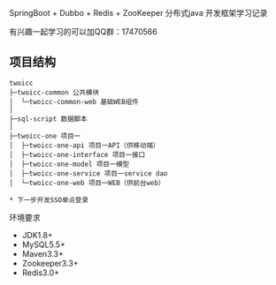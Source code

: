 SpringBoot + Dubbo + Redis + ZooKeeper 分布式java 开发框架学习记录

有兴趣一起学习的可以加QQ群：17470566

## 项目结构 
```
twoicc
├─twoicc-common 公共模块
│  └─twoicc-common-web 基础WEB组件
│ 
├─sql-script 数据脚本
│ 
├─twoicc-one 项目一
│  ├─twoicc-one-api 项目一API（供移动端）
│  ├─twoicc-one-interface 项目一接口
│  ├─twoicc-one-model 项目一模型
│  ├─twoicc-one-service 项目一service dao 
│  └─twoicc-one-web 项目一WEB（供前台web）
``` 

```$xslt
* 下一步开发SSO单点登录
```


  环境要求
   * JDK1.8+
   * MySQL5.5+
   * Maven3.3+
   * Zookeeper3.3+
   * Redis3.0+

